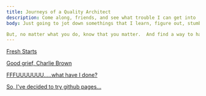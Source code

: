 ```yaml
---
title: Journeys of a Quality Architect
description: Come along, friends, and see what trouble I can get into
body: Just going to jot down somethings that I learn, figure out, stumble on, whatever as I travel this path of Quality Architecture.  Sometimes, it'll be about Quality, sometimes it'll just be about life.  But, everything we do affects what and how and why we test, so why not document that, too?  Feel free to follow along, or not.  Entirely up to you!

But, no matter what you do, know that you matter.  And find a way to have an awesome day!!
---
```


[Fresh Starts](./_posts/2023-04-14-newStart.md)

[Good grief, Charlie Brown](./_posts/2023-01-19-newPost.md)

[FFFUUUUUUU.....what have I done?](./_posts/2023-01-18-anotherBlog.md)

[So, I've decided to try github pages...](./_posts/2023-01-17-newBlog.md)
